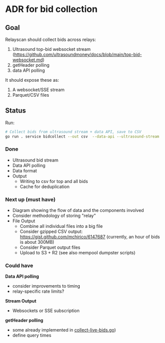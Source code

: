 # ADR for bid collection

## Goal

Relayscan should collect bids across relays:

1. Ultrasound top-bid websocket stream (https://github.com/ultrasoundmoney/docs/blob/main/top-bid-websocket.md)
2. getHeader polling
3. data API polling

It should expose these as:

1. A websocket/SSE stream
2. Parquet/CSV files

## Status

Run:

```bash
# Collect bids from ultrasound stream + data API, save to CSV
go run . service bidcollect --out csv  --data-api --ultrasound-stream
```

### Done

- Ultrasound bid stream
- Data API polling
- Data format
- Output
  - Writing to csv for top and all bids
  - Cache for deduplication

### Next up (must have)

- Diagram showing the flow of data and the components involved
- Consider methodology of storing "relay"
- File Output
  - Combine all individual files into a big file
  - Consider gzipped CSV output: https://gist.github.com/mchirico/6147687 (currently, an hour of bids is about 300MB)
  - Consider Parquet output files
  - Upload to S3 + R2 (see also mempool dumpster scripts)

### Could have

**Data API polling**
- consider improvements to timing
- relay-specific rate limits?

**Stream Output**
- Websockets or SSE subscription

**getHeader polling**
- some already implemented in [collect-live-bids.go](/cmd/service/collect-live-bids.go))
- define query times
